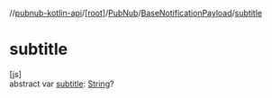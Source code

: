 //[pubnub-kotlin-api](../../../../index.md)/[[root]](../../index.md)/[PubNub](../index.md)/[BaseNotificationPayload](index.md)/[subtitle](subtitle.md)

# subtitle

[js]\
abstract var [subtitle](subtitle.md): [String](https://kotlinlang.org/api/latest/jvm/stdlib/kotlin/-string/index.html)?
